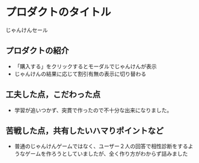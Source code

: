 # プロダクトのタイトル
じゃんけんセール

## プロダクトの紹介

- 「購入する」をクリックするとモーダルでじゃんけんが表示
- じゃんけんの結果に応じて割引有無の表示に切り替わる

## 工夫した点，こだわった点

- 学習が追いつかず、突貫で作ったので不十分な出来になりました。

## 苦戦した点，共有したいハマりポイントなど

- 普通のじゃんけんゲームではなく、ユーザー２人の回答で相性診断をするようなゲームを作ろうとしていましたが、全く作り方がわからず詰みました
